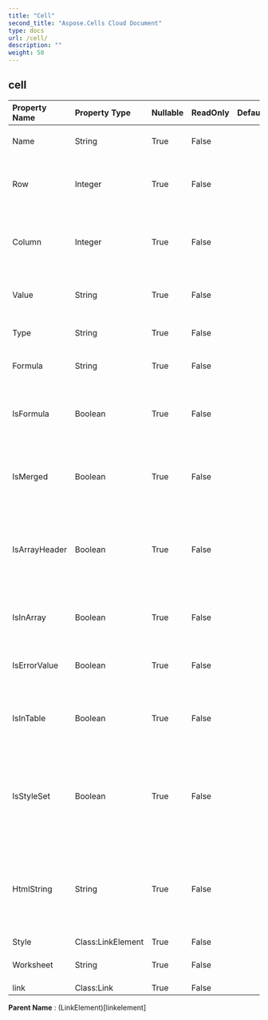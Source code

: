 ```yaml
---
title: "Cell"
second_title: "Aspose.Cells Cloud Document"
type: docs
url: /cell/
description: ""
weight: 50
---
```


## **cell**

 

| Property Name | Property Type | Nullable |  ReadOnly | DefaultValue | Description | 
| :- | :- | :- |:- |  :- | :- |
| Name | String | True |  False |  | Gets the name of the cell. |  
| Row | Integer | True |  False |  | Gets row number (zero based) of the cell. |  
| Column | Integer | True |  False |  | Gets column number (zero based) of the cell. |  
| Value | String | True |  False |  | Gets the value contained in this cell. |  
| Type | String | True |  False |  | Represents cell value type. |  
| Formula | String | True |  False |  | Gets or sets a formula of the . |  
| IsFormula | Boolean | True |  False |  | Represents if the specified cell contains formula. |  
| IsMerged | Boolean | True |  False |  | Checks if a cell is part of a merged range or not. |  
| IsArrayHeader | Boolean | True |  False |  | Indicates the cell's formula is and array formula                         and it is the first cell of the array. |  
| IsInArray | Boolean | True |  False |  | Indicates whether the cell formula is an array formula. |  
| IsErrorValue | Boolean | True |  False |  | Checks if the value of this cell is an error. |  
| IsInTable | Boolean | True |  False |  | Indicates whether this cell is part of table formula. |  
| IsStyleSet | Boolean | True |  False |  | Indicates if the cell's style is set. If return false, it means this cell has a default cell format. |  
| HtmlString | String | True |  False |  | Gets and sets the html string which contains data and some formats in this cell. |  
| Style | Class:LinkElement | True |  False |  |  |  
| Worksheet | String | True |  False |  | Gets the parent worksheet. |  
| link | Class:Link | True |  False |  |  |  

**Parent Name** : (LinkElement)[linkelement]

